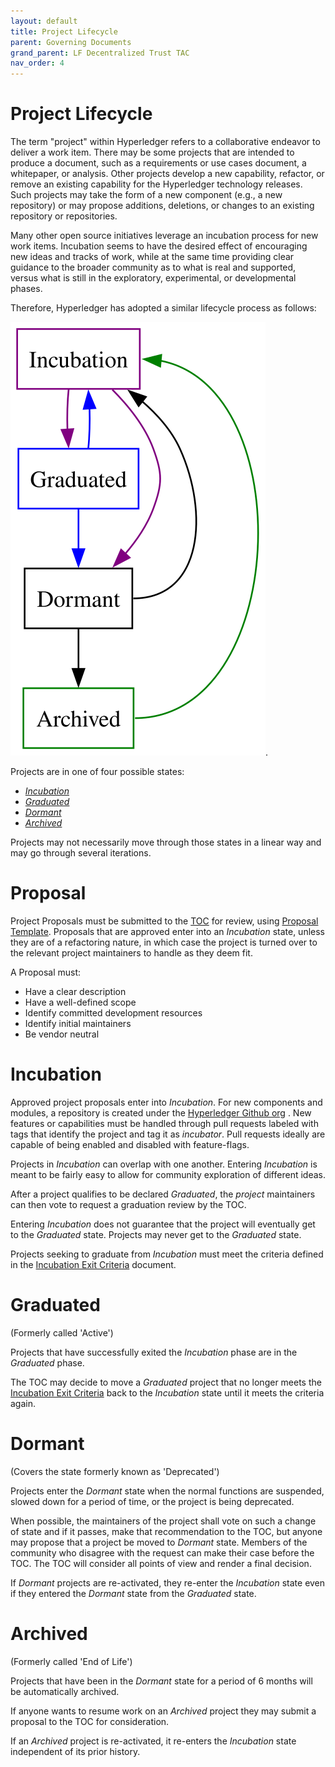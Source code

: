```yaml
---
layout: default
title: Project Lifecycle
parent: Governing Documents
grand_parent: LF Decentralized Trust TAC
nav_order: 4
---
```

[//]: # (SPDX-License-Identifier: CC-BY-4.0)

# Project Lifecycle

The term "project" within Hyperledger refers to a
collaborative endeavor to deliver a work item.
There may be some projects that are intended to produce a document, such
as a requirements or use cases document, a whitepaper, or analysis.
Other projects develop a new capability, refactor, or remove an
existing capability for the Hyperledger technology releases. Such
projects may take the form of a new component (e.g., a new repository) or
may propose additions, deletions, or changes to an existing
repository or repositories.

Many other open source initiatives leverage an incubation process for
new work items. Incubation seems to have the desired effect of encouraging
new ideas and tracks of work, while at the same time providing clear
guidance to the broader community as to what is real and supported,
versus what is still in the exploratory, experimental, or developmental
phases.

Therefore, Hyperledger has adopted a similar lifecycle process as
follows:

![Project lifecycle in graph format](project-lifecycle.svg "Project Lifecycle Graph").

Projects are in one of four possible states:

-   [*Incubation*](#incubation)
-   [*Graduated*](#graduated)
-   [*Dormant*](#dormant)
-   [*Archived*](#archived)

Projects may not necessarily move through those states in a linear way
and may go through several iterations.

# Proposal

Project Proposals must be submitted to the [TOC](https://www.hyperledger.org/about/leadership)
for review, using [Proposal Template](https://hyperledger.github.io/hyperledger-hip/).
Proposals that are approved enter into an *Incubation* state, unless
they are of a refactoring nature, in which case the project is turned over
to the relevant project maintainers to handle as they deem fit.

A Proposal must:

-   Have a clear description
-   Have a well-defined scope
-   Identify committed development resources
-   Identify initial maintainers
-   Be vendor neutral

# Incubation

Approved project proposals enter into *Incubation*. For new
components and modules, a repository is created under the
[Hyperledger Github org](https://github.com/hyperledger)
. New
features or capabilities must be handled through pull requests labeled
with tags that identify the project and tag it as
*incubator*. Pull requests ideally are capable of being enabled and disabled with feature-flags.

Projects in *Incubation* can overlap with one another.
Entering *Incubation* is meant to be fairly easy to allow for
community exploration of different ideas.

After a project qualifies to be declared *Graduated*, the
*project* maintainers can then vote to request a graduation
review by the TOC.

Entering *Incubation* does not guarantee that the project will
eventually get to the *Graduated* state. Projects may never get
to the *Graduated* state.

Projects seeking to graduate from *Incubation* must meet
the criteria defined in the 
[Incubation Exit Criteria](./project-incubation-exit.md) document.

# Graduated

(Formerly called 'Active') <a id="active"></a>

Projects that have successfully exited the *Incubation* phase
are in the *Graduated* phase.

The TOC may decide to move a *Graduated* project that no longer meets
the [Incubation Exit Criteria](./project-incubation-exit.md) back to
the *Incubation* state until it meets the criteria again.

# Dormant

(Covers the state formerly known as 'Deprecated') <a id="deprecated"></a>

Projects enter the *Dormant* state when the normal functions are
suspended, slowed down for a period of time, or the project is being
deprecated.

When possible, the maintainers of the project shall vote on such a change
of state and if it passes, make that recommendation to the TOC, but
anyone may propose that a project be moved to *Dormant* state. Members
of the community who disagree with the request can make their case
before the TOC. The TOC will consider all points of view and render a
final decision.

If *Dormant* projects are re-activated, they re-enter the *Incubation*
state even if they entered the *Dormant* state from the *Graduated* state.


# Archived

(Formerly called 'End of Life')<a id="end-of-life"></a>

Projects that have been in the *Dormant* state for a period of 6 months
will be automatically archived.

If anyone wants to resume work on an *Archived* project they may
submit a proposal to the TOC for consideration.

If an *Archived* project is re-activated, it re-enters the *Incubation*
state independent of its prior history.

